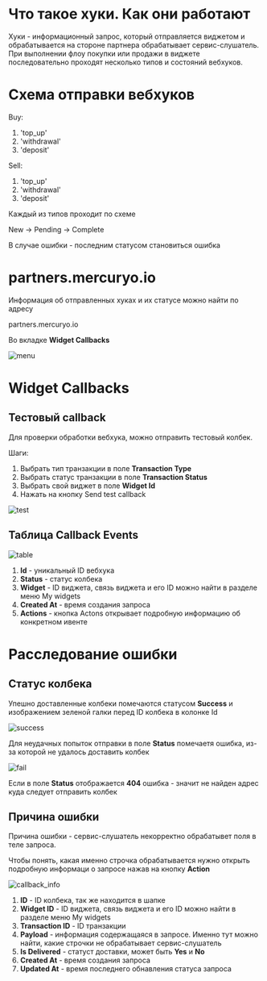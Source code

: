 # Что такое хуки. Как они работают
Хуки - информационный запрос, который отправляется виджетом и обрабатывается на стороне партнера обрабатывает сервис-слушатель. При выполнении флоу покупки или продажи в виджете последовательно проходят несколько типов и состояний вебхуков.

# Схема отправки вебхуков

Buy:

1. 'top_up' 
2. 'withdrawal'
3. 'deposit'

Sell:

1. 'top_up'
2. 'withdrawal'
3. 'deposit'

Каждый из типов проходит по схеме

New -> Pending -> Complete

В случае ошибки - последним статусом становиться ошибка

# partners.mercuryo.io

Информация об отправленных хуках и их статусе можно найти по адресу

partners.mercuryo.io

Во вкладке **Widget Callbacks**

![menu](menu_img)

# Widget Callbacks
## Тестовый callback

Для проверки обработки вебхука, можно отправить тестовый колбек.

Шаги:
1. Выбрать тип транзакции в поле **Transaction Type**
2. Выбрать статус транзакции в поле **Transaction Status**
3. Выбрать свой виджет в поле **Widget Id**
4. Нажать на кнопку Send test callback

![test](test_img)

## Таблица Callback Events

![table](table_img)

1. **Id** - уникальный ID вебхука
2. **Status** - статус колбека
3. **Widget** - ID виджета, связь виджета и его ID можно найти в разделе меню My widgets
4. **Created At** - время создания запроса
5. **Actions** - кнопка Actons открывает подробную информацию об конкретном ивенте

# Расследование ошибки
## Статус колбека

Упешно доставленные колбеки помечаются статусом **Success** и изображением зеленой галки перед ID колбека в колонке Id

![success](success_img)

Для неудачных попыток отправки в поле **Status** помечаетя ошибка, из-за которой не удалось доставить колбек

![fail](fail_img)

Если в поле **Status** отображается **404** ошибка - значит не найден адрес куда следует отправить колбек

## Причина ошибки

Причина ошибки - сервис-слушатель некорректно обрабатывет поля в теле запроса.

Чтобы понять, какая именно строчка обрабатывается нужно открыть подробную информаци о запросе нажав на кнопку **Action**

![callback_info](callback_info_img)

1. **ID** - ID колбека, так же находится в шапке 
2. **Widget ID** - ID виджета, связь виджета и его ID можно найти в разделе меню My widgets
3. **Transaction ID** - ID транзакции
4. **Payload** - информация содержащаяся в запросе. Именно тут можно найти, какие строчки не обрабатывает сервис-слушатель
5. **Is Delivered** - статуст доставки, может быть **Yes** и **No**
6. **Created At** - время создания запроса
7. **Updated At** - время последнего обнавления статуса запроса
